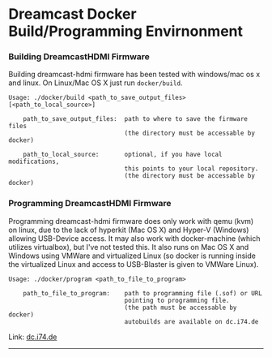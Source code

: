 # Dreamcast Docker Build/Programming Envirnonment

### Building DreamcastHDMI Firmware

Building dreamcast-hdmi firmware has been tested with windows/mac os x and linux.
On Linux/Mac OS X just run `docker/build`.

```
Usage: ./docker/build <path_to_save_output_files> [<path_to_local_source>]

    path_to_save_output_files:  path to where to save the firmware files
                                (the directory must be accessable by docker)

    path_to_local_source:       optional, if you have local modifications, 
                                this points to your local repository.
                                (the directory must be accessable by docker)
```

### Programming DreamcastHDMI Firmware

Programming dreamcast-hdmi firmware does only work with qemu (kvm) on linux, due to the lack of hyperkit (Mac OS X) and Hyper-V (Windows) allowing USB-Device access. It may also work with docker-machine (which utilizes virtualbox), but I've not tested this. It also runs on Mac OS X and Windows using VMWare and virtualized Linux (so docker is running inside the virtualized Linux and access to USB-Blaster is given to VMWare Linux).

```
Usage: ./docker/program <path_to_file_to_program>

    path_to_file_to_program:    path to programming file (.sof) or URL 
                                pointing to programming file.
                                (the path must be accessable by docker)
                                autobuilds are available on dc.i74.de
```

Link: [dc.i74.de][dc.i74.de]

---

[dc.i74.de]: http://dc.i74.de/

